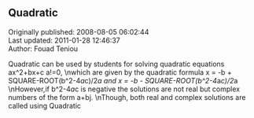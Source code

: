 ## Quadratic  
Originally published: 2008-08-05 06:02:44  
Last updated: 2011-01-28 12:46:37  
Author: Fouad Teniou  
  
Quadratic can be used by students for solving quadratic equations ax^2+bx+c a!=0,\nwhich are given by the quadratic formula x = -b + SQUARE-ROOT(b^2-4*a*c)/2*a and x = -b - SQUARE-ROOT(b^2-4*a*c)/2*a\nHowever,if b^2-4*a*c is negative the solutions are not real but complex numbers of the form a+bj.\nThough, both real and complex solutions are called using Quadratic